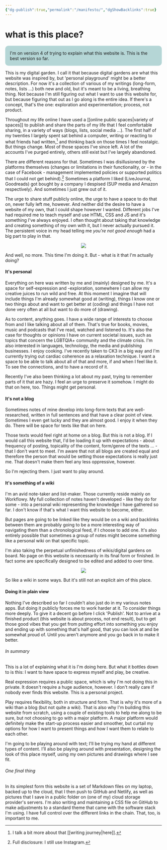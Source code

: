 ```yaml
---
{"dg-publish":true,"permalink":"/manifesto/","dgShowBacklinks":true}
---
```


# what is this place?
<div style="background-color: #B5D6D6; padding: 5px; border-radius: 10px;"><p style="padding: 5px; margin: 5px;">I'm on version 4 of trying to explain what this website is. This is the best version so far.</p></div>

<p class="introduction">This is my digital garden. I call it that because digital gardens are what this website was inspired by, but 'personal playground' might be a better description. For now it's a collection of various of my writings (long-form, notes, lists ...) both new and old, but it's meant to be a living, breathing thing. Not because I'm still figuring out what I want to use this website for, but because figuring that out as I go along is the entire idea. If there's a concept, that's the one: exploration and experimentation; process, not product.</p>

Throughout my life online I have used a [[online public spaces\|variety of spaces]] to publish and share the parts of my life that I feel comfortable sharing, in a variety of ways (blogs, lists, social media ...). The first half of my twenties I largely spent sat behind a computer, writing or reacting to what friends had written,[^1] and thinking back on those times I feel nostalgic. But things change. Most of those spaces I've since left. A lot of the accounts I've purged entirely, others still exist but I've largely abandoned.

There are different reasons for that. Sometimes I was disillusioned by the platforms themselves (changes or limitations in their functionality, or - in the case of Facebook - management implemented policies or supported politics that I could not get behind).[^2] Sometimes a platform I liked (LiveJournal, Goodreads) got bought by a company I despised (SUP media and Amazon respectively). And sometimes I just grew out of it.

The urge to share stuff publicly online, the urge to have a space to do that on, never fully left me, however. And neither did the desire to have a website of my own, that I could shape however I wanted. Different jobs I've had required me to teach myself and use HTML, CSS and JS and it's something I've always enjoyed. I often thought about taking that knowledge and creating something of my own with it, but I never actually pursued it. The persistent voice in my head telling me *you're not good enough* had a big part to play in that.

<p style="text-align: center;"><img src="https://c.tenor.com/tE8aV--NmeMAAAAC/katya.gif" /></p>

And well, no more. This time I'm doing it. But - what is it that I'm actually doing?

#### It's personal
Everything on here was written by me and (mainly) designed by me. It's a space for self-expression and -exploration, somewhere I can allow my creative juices to run wild and free. At this moment I imagine that will include things I'm already somewhat good at (writing), things I know one or two things about and want to get better at (coding) and things I have not done very often at all but want to do more of (drawing).

As to content, anything goes. I have a wide range of interests to choose from and I like talking about all of them. That's true for books, movies, music and podcasts that I've read, watched and listened to. It's also the case for thoughts or opinions I have on current societal issues, such as topics that concern the LGBTQIA+ community and the climate crisis. I'm also interested in languages, technology, the media and publishing businesses. I enjoy cooking. I've recently taken to CK3 in a big way and I'm currently trying out cardiac coherence as a relaxation technique. I want a space to be able to talk about all of that and more, if and when I feel like it. To see the connections, and to have a record of it.

Recently I've also been thinking a lot about my past, trying to remember parts of it that are hazy. I feel an urge to preserve it somehow. I might do that on here, too. Things might get personal.

#### It's not a blog
Sometimes notes of mine develop into long-form texts that are well-researched, written in full sentences and that have a clear point of view. Sometimes I even get lucky and they are almost good. I enjoy it when they do. There will be space for texts like that on here.

Those texts would feel right at home on a blog. But this is not a blog. If I would call this website that, I'd be loading it up with expectations - about frequency of posting, topicality of the content, form/genre of the texts ... - that I don't want to meet. I'm aware that not all blogs are created equal and therefore the person that would be setting those expectations is really just me. That doesn't make them feel any less oppressive, however.

So I'm rejecting them. I just want to play around.

#### It's something of a wiki
I'm an avid note-taker and list-maker. Those currently reside mainly on Workflowy. My full collection of notes haven't developed - like they do for some - into a  personal wiki representing the knowledge I have gathered so far. I don't know if that's what I want this website to become, either.

But pages are going to be linked like they would be on a wiki and backlinks between them are probably going to be a more interesting way of navigating them than a chronological feed, if I choose to add one. It's also entirely possible that sometimes a group of notes might become something like a personal wiki on that specific topic.

I'm also taking the perpetual unfinishedness of wikis/digital gardens on board. No page on this website is necessarily in its final form or finished. In fact some are specifically designed to be edited and added to over time.

<p style="text-align: center;"><img src="https://filedn.eu/lk3agvt89YPVfVtjPtpWrdX/its-alive-young-frankenstein.gif" /></p>

So like a wiki in some ways. But it's still not an explicit aim of this place.

#### Doing it in plain view
Nothing I've described so far I couldn't also just do in my various notes apps. But doing it publicly forces me to work harder at it. To consider things more deeply. To give it a decent go before I click 'Publish'. Not to arrive at a finished product (this website is about process, not end result), but to get those good vibes that you get from putting effort into something you enjoy and ending up with something that's half good, that you can look at and be somewhat proud of. Until you aren't anymore and you go back in to make it better.

###### In summary
This is a lot of explaining what it is I'm doing here. But what it bottles down to is this: I want to have space to express myself and play, be creative.

Real expression requires a public space, which is why I'm not doing this in private. It doesn't require a huge audience, however. I don't really care if nobody ever finds this website. This is a personal project.

Play requires flexibility, both in structure and form. That is why it's more of a wiki than a blog (but not quite a wiki). That is also why I'm building this website from scratch, using a couple of existing tools to help me along to be sure, but not choosing to go with a major platform. A major platform would definitely make the start-up process easier and smoother, but curtail my options for how I want to present things and how I want them to relate to each other.

I'm going to be playing around with text; I'll be trying my hand at different types of content. I'll also be playing around with presentation, designing the look of this place myself, using my own pictures and drawings where I see fit.

###### One final thing
In its simplest form this website is a set of Markdown files on my laptop, backed up to the cloud, that I then push to GitHub and Netlify, as well as pictures that I save in a public folder on (one of my) cloud storage provider's servers. I'm also writing and maintaining a CSS file on GitHub to make adjustments to a standard theme that came with the software stack I'm using. I have full control over the different links in the chain. That, too, is important to me.

[^1]: I talk a bit more about that [[writing journey\|here]].
[^2]: Full disclosure: I still use Instagram. 